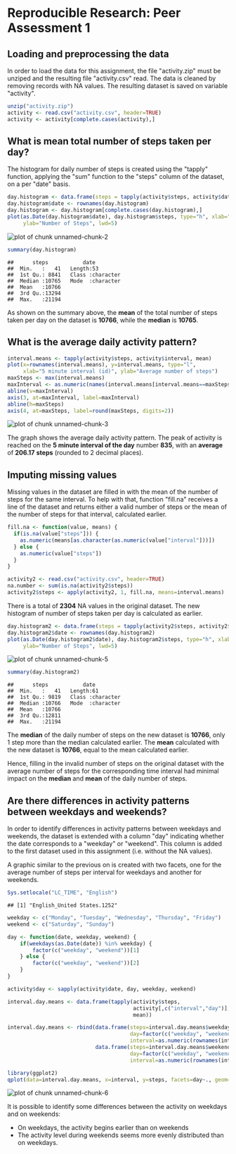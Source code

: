 # Reproducible Research: Peer Assessment 1

## Loading and preprocessing the data
In order to load the data for this assignment, the file "activity.zip" must be
unziped and the resulting file "activity.csv" read. The data is cleaned by
removing records with NA values. The resulting dataset is saved 
on variable "activity". 


```r
unzip("activity.zip")
activity <- read.csv("activity.csv", header=TRUE)
activity <- activity[complete.cases(activity),]
```

## What is mean total number of steps taken per day?

The histogram for daily number of steps is created using the "tapply" function,
applying the "sum" function to the "steps" column of the dataset, on a per 
"date" basis.


```r
day.histogram <- data.frame(steps = tapply(activity$steps, activity$date, sum))
day.histogram$date <- rownames(day.histogram)
day.histogram <- day.histogram[complete.cases(day.histogram),]
plot(as.Date(day.histogram$date), day.histogram$steps, type="h", xlab="Date", 
     ylab="Number of Steps", lwd=5)
```

![plot of chunk unnamed-chunk-2](figure/unnamed-chunk-2.png) 

```r
summary(day.histogram)
```

```
##      steps           date          
##  Min.   :   41   Length:53         
##  1st Qu.: 8841   Class :character  
##  Median :10765   Mode  :character  
##  Mean   :10766                     
##  3rd Qu.:13294                     
##  Max.   :21194
```

As shown on the summary above, the **mean** of the total number of steps taken 
per day on the dataset is 
**10766**, while the 
**median** is **10765**.

## What is the average daily activity pattern?


```r
interval.means <- tapply(activity$steps, activity$interval, mean)
plot(x=rownames(interval.means), y=interval.means, type="l",
     xlab="5 minute interval (id)", ylab="Average number of steps")
maxSteps <- max(interval.means)
maxInterval <- as.numeric(names(interval.means[interval.means==maxSteps]))
abline(v=maxInterval)
axis(3, at=maxInterval, label=maxInterval)
abline(h=maxSteps)
axis(4, at=maxSteps, label=round(maxSteps, digits=2))
```

![plot of chunk unnamed-chunk-3](figure/unnamed-chunk-3.png) 

The graph shows the average daily activity pattern. The peak of activity
is reached on the **5 minute interval of the day** number **835**,
with an **average** of **206.17** **steps** (rounded to 
2 decimal places).

## Imputing missing values

Missing values in the dataset are filled in with the mean of the number of 
steps for the same interval. To help with that, function "fill.na" receives
a line of the dataset and returns either a valid number of steps or the mean of
the number of steps for that interval, calculated earlier.


```r
fill.na <- function(value, means) {
  if(is.na(value["steps"])) {
    as.numeric(means[as.character(as.numeric(value["interval"]))])
  } else {
    as.numeric(value["steps"])
  }
}

activity2 <- read.csv("activity.csv", header=TRUE)
na.number <- sum(is.na(activity2$steps))
activity2$steps <- apply(activity2, 1, fill.na, means=interval.means)
```

There is a total of **2304** NA values in the original dataset. The
new histogram of number of steps taken per day is calculated as earlier.


```r
day.histogram2 <- data.frame(steps = tapply(activity2$steps, activity2$date, sum))
day.histogram2$date <- rownames(day.histogram2)
plot(as.Date(day.histogram2$date), day.histogram2$steps, type="h", xlab="Date", 
     ylab="Number of Steps", lwd=5)
```

![plot of chunk unnamed-chunk-5](figure/unnamed-chunk-5.png) 

```r
summary(day.histogram2)
```

```
##      steps           date          
##  Min.   :   41   Length:61         
##  1st Qu.: 9819   Class :character  
##  Median :10766   Mode  :character  
##  Mean   :10766                     
##  3rd Qu.:12811                     
##  Max.   :21194
```

The **median** of the daily number of steps on the new dataset is 
**10766**, only 1 step 
more than the median calculated earlier. The **mean** calculated with the new
dataset is **10766**,
equal to the mean calculated earlier.

Hence, filling in the invalid number of steps on the original dataset with the
average number of steps for the corresponding time interval had minimal impact
on the **median** and **mean** of the daily number of steps.

## Are there differences in activity patterns between weekdays and weekends?

In order to identify differences in activity patterns between weekdays and
weekends, the dataset is extended with a column "day" indicating whether the
date corresponds to a "weekday" or "weekend". This column is added to the first
dataset used in this assignment (i.e. without the NA values).

A graphic similar to the previous on is created with two facets, one for the
average number of steps per interval for weekdays and another for weekends.


```r
Sys.setlocale("LC_TIME", "English")
```

```
## [1] "English_United States.1252"
```

```r
weekday <- c("Monday", "Tuesday", "Wednesday", "Thursday", "Friday")
weekend <- c("Saturday", "Sunday")

day <- function(date, weekday, weekend) {
    if(weekdays(as.Date(date)) %in% weekday) {
        factor(c("weekday", "weekend"))[1]
    } else {
        factor(c("weekday", "weekend"))[2]
    }
}

activity$day <- sapply(activity$date, day, weekday, weekend)

interval.day.means <- data.frame(tapply(activity$steps, 
                                        activity[,c("interval","day")], 
                                        mean))

interval.day.means <- rbind(data.frame(steps=interval.day.means$weekday, 
                                       day=factor(c("weekday", "weekend"))[1], 
                                       interval=as.numeric(rownames(interval.day.means))), 
                            data.frame(steps=interval.day.means$weekend, 
                                       day=factor(c("weekday", "weekend"))[2], 
                                       interval=as.numeric(rownames(interval.day.means))))

library(ggplot2)
qplot(data=interval.day.means, x=interval, y=steps, facets=day~., geom=c("line"))
```

![plot of chunk unnamed-chunk-6](figure/unnamed-chunk-6.png) 

It is possible to identify some differences between the activity on weekdays and
on weekends:

- On weekdays, the activity begins earlier than on weekends
- The activity level during weekends seems more evenly distributed than on
weekdays.
